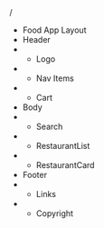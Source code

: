 <!-- Food app -->/

- Food App Layout
- Header
- - Logo
- - Nav Items
- - Cart
- Body
- - Search
- - RestaurantList
- - RestaurantCard
- Footer
- - Links
- - Copyright
